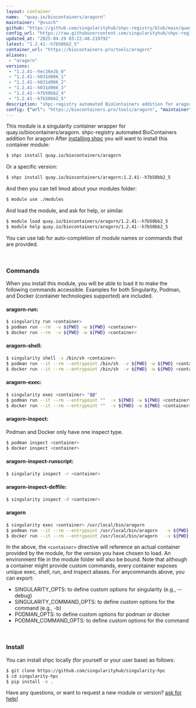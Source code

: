 ```yaml
---
layout: container
name:  "quay.io/biocontainers/aragorn"
maintainer: "@vsoch"
github: "https://github.com/singularityhub/shpc-registry/blob/main/quay.io/biocontainers/aragorn/container.yaml"
config_url: "https://raw.githubusercontent.com/singularityhub/shpc-registry/main/quay.io/biocontainers/aragorn/container.yaml"
updated_at: "2025-04-29 03:22:48.219792"
latest: "1.2.41--h7b50bb2_5"
container_url: "https://biocontainers.pro/tools/aragorn"
aliases:
 - "aragorn"
versions:
 - "1.2.41--hec16e2b_0"
 - "1.2.41--h031d066_1"
 - "1.2.41--h031d066_2"
 - "1.2.41--h031d066_3"
 - "1.2.41--h7b50bb2_4"
 - "1.2.41--h7b50bb2_5"
description: "shpc-registry automated BioContainers addition for aragorn"
config: {"url": "https://biocontainers.pro/tools/aragorn", "maintainer": "@vsoch", "description": "shpc-registry automated BioContainers addition for aragorn", "latest": {"1.2.41--h7b50bb2_5": "sha256:af8f5d2655ce4ab6dc8e7da72595aa8525fffc692f8f01b95cd9f7f71b328123"}, "tags": {"1.2.41--hec16e2b_0": "sha256:f2861de42c8da62ebf1114c533d681f57e1f93bc8278efc27306b19a192d6bd4", "1.2.41--h031d066_1": "sha256:497f6ebf0e15535856704eb4486b81b4fa6d243a8cb35c22db8ef54cee1c8f98", "1.2.41--h031d066_2": "sha256:52d29a85c9456be32c04f39e704a035fa3270d3b7055bcdd5672ab8802eddfd8", "1.2.41--h031d066_3": "sha256:9da6c131b6023b91a82098d60339f2365b03209b1a60997f0ac709e777283b5b", "1.2.41--h7b50bb2_4": "sha256:c1571fc954cf86a3b19c31fcf0af90cfef3185c79a71a9717f444b91cd50deee", "1.2.41--h7b50bb2_5": "sha256:af8f5d2655ce4ab6dc8e7da72595aa8525fffc692f8f01b95cd9f7f71b328123"}, "docker": "quay.io/biocontainers/aragorn", "aliases": {"aragorn": "/usr/local/bin/aragorn"}}
---
```


This module is a singularity container wrapper for quay.io/biocontainers/aragorn.
shpc-registry automated BioContainers addition for aragorn
After [installing shpc](#install) you will want to install this container module:


```bash
$ shpc install quay.io/biocontainers/aragorn
```

Or a specific version:

```bash
$ shpc install quay.io/biocontainers/aragorn:1.2.41--h7b50bb2_5
```

And then you can tell lmod about your modules folder:

```bash
$ module use ./modules
```

And load the module, and ask for help, or similar.

```bash
$ module load quay.io/biocontainers/aragorn/1.2.41--h7b50bb2_5
$ module help quay.io/biocontainers/aragorn/1.2.41--h7b50bb2_5
```

You can use tab for auto-completion of module names or commands that are provided.

<br>

### Commands

When you install this module, you will be able to load it to make the following commands accessible.
Examples for both Singularity, Podman, and Docker (container technologies supported) are included.

#### aragorn-run:

```bash
$ singularity run <container>
$ podman run --rm  -v ${PWD} -w ${PWD} <container>
$ docker run --rm  -v ${PWD} -w ${PWD} <container>
```

#### aragorn-shell:

```bash
$ singularity shell -s /bin/sh <container>
$ podman run --it --rm --entrypoint /bin/sh  -v ${PWD} -w ${PWD} <container>
$ docker run --it --rm --entrypoint /bin/sh  -v ${PWD} -w ${PWD} <container>
```

#### aragorn-exec:

```bash
$ singularity exec <container> "$@"
$ podman run --it --rm --entrypoint ""  -v ${PWD} -w ${PWD} <container> "$@"
$ docker run --it --rm --entrypoint ""  -v ${PWD} -w ${PWD} <container> "$@"
```

#### aragorn-inspect:

Podman and Docker only have one inspect type.

```bash
$ podman inspect <container>
$ docker inspect <container>
```

#### aragorn-inspect-runscript:

```bash
$ singularity inspect -r <container>
```

#### aragorn-inspect-deffile:

```bash
$ singularity inspect -d <container>
```


#### aragorn

```bash
$ singularity exec <container> /usr/local/bin/aragorn
$ podman run --it --rm --entrypoint /usr/local/bin/aragorn   -v ${PWD} -w ${PWD} <container> -c " $@"
$ docker run --it --rm --entrypoint /usr/local/bin/aragorn   -v ${PWD} -w ${PWD} <container> -c " $@"
```



In the above, the `<container>` directive will reference an actual container provided
by the module, for the version you have chosen to load. An environment file in the
module folder will also be bound. Note that although a container
might provide custom commands, every container exposes unique exec, shell, run, and
inspect aliases. For anycommands above, you can export:

 - SINGULARITY_OPTS: to define custom options for singularity (e.g., --debug)
 - SINGULARITY_COMMAND_OPTS: to define custom options for the command (e.g., -b)
 - PODMAN_OPTS: to define custom options for podman or docker
 - PODMAN_COMMAND_OPTS: to define custom options for the command

<br>

### Install

You can install shpc locally (for yourself or your user base) as follows:

```bash
$ git clone https://github.com/singularityhub/singularity-hpc
$ cd singularity-hpc
$ pip install -e .
```

Have any questions, or want to request a new module or version? [ask for help!](https://github.com/singularityhub/singularity-hpc/issues)